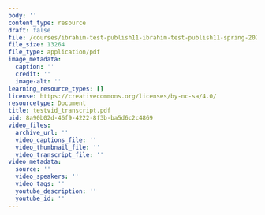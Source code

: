 ```yaml
---
body: ''
content_type: resource
draft: false
file: /courses/ibrahim-test-publish11-ibrahim-test-publish11-spring-2023/testvid_transcript.pdf
file_size: 13264
file_type: application/pdf
image_metadata:
  caption: ''
  credit: ''
  image-alt: ''
learning_resource_types: []
license: https://creativecommons.org/licenses/by-nc-sa/4.0/
resourcetype: Document
title: testvid_transcript.pdf
uid: 8a90b02d-46f9-4222-8f3b-ba5d6c2c4869
video_files:
  archive_url: ''
  video_captions_file: ''
  video_thumbnail_file: ''
  video_transcript_file: ''
video_metadata:
  source: ''
  video_speakers: ''
  video_tags: ''
  youtube_description: ''
  youtube_id: ''
---
```


